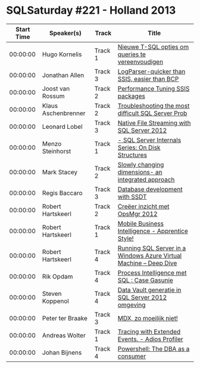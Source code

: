 # SQLSaturday #221 - Holland 2013
Start Time|Speaker(s)|Track|Title
---|---|---|---
00:00:00|Hugo Kornelis|Track 1|[Nieuwe T-SQL opties om queries te vereenvoudigen](15070.md)
00:00:00|Jonathan Allen|Track 3|[LogParser-quicker than SSIS, easier than BCP](17339.md)
00:00:00|Joost van Rossum|Track 2|[Performance Tuning SSIS packages](17803.md)
00:00:00|Klaus Aschenbrenner|Track 2|[Troubleshooting the most difficult SQL Server Prob](18476.md)
00:00:00|Leonard Lobel|Track 3|[Native File Streaming with SQL Server 2012](19036.md)
00:00:00|Menzo Steinhorst|Track 1|[-	SQL Server Internals Series: On Disk Structures](20055.md)
00:00:00|Mark Stacey|Track 2|[Slowly changing dimensions- an integrated approach](20087.md)
00:00:00|Regis Baccaro|Track 3|[Database development with SSDT](22828.md)
00:00:00|Robert Hartskeerl|Track 2|[Creëer inzicht met OpsMgr 2012](23351.md)
00:00:00|Robert Hartskeerl|Track 1|[Mobile Business Intelligence - Apprentice Style!](23353.md)
00:00:00|Robert Hartskeerl|Track 4|[Running SQL Server in a Windows Azure Virtual Machine – Deep Dive](23354.md)
00:00:00|Rik Opdam|Track 4|[Process Intelligence met SQL : Case Gasunie](23447.md)
00:00:00|Steven Koppenol|Track 4|[Data Vault generatie in SQL Server 2012 omgeving](24579.md)
00:00:00|Peter ter Braake|Track 3|[MDX, zo moeilijk niet!](27078.md)
00:00:00|Andreas Wolter|Track 1|[ Tracing with Extended Events. - Adios Profiler](8789.md)
00:00:00|Johan Bijnens|Track 4|[Powershell: The DBA as a consumer](9357.md)
